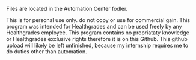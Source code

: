 
Files are located in the Automation Center fodler.

This is for personal use only. do not copy or use for commercial gain.
This program was intended for Healthgrades and can be used freely by any Healthgrades employee.
This program contains no propriataty knowledge or Healthgrades exclusive rights therefore it is on this Github.
This github upload will likely be left unfinished, because my internship requires me to do duties other than automation.
